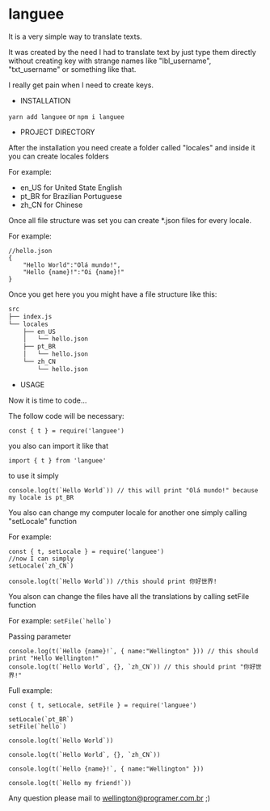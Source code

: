 # languee
It is a very simple way to translate texts.

It was created by the need I had to translate text by just type them directly without creating 
key with strange names like "lbl_username", "txt_username" or something like that.

I really get pain when I need to create keys. 


* INSTALLATION

`yarn add languee` 
or 
`npm i languee`

* PROJECT DIRECTORY

After the installation you need create a folder called 
"locales" and inside it you can create locales folders

For example:
 * en_US for United State English
 * pt_BR for Brazilian Portuguese
 * zh_CN for Chinese
 
Once all file structure was set you can create *.json files
for every locale.

For example:

```
//hello.json
{
    "Hello World":"Olá mundo!",
    "Hello {name}!":"Oi {name}!"
}
```

Once you get here you you might have a file structure 
like this:

```bash
src
├── index.js
└── locales 
    ├── en_US
    │   └── hello.json
    ├── pt_BR
    │   └── hello.json
    └── zh_CN
        └── hello.json

```


* USAGE

Now it is time to code...


The follow code will be necessary:
```
const { t } = require('languee')
```
you also can import it like that
```
import { t } from 'languee'
```

to use it simply
```
console.log(t(`Hello World`)) // this will print "Olá mundo!" because my locale is pt_BR
```

You also can change my computer locale for another one simply 
calling "setLocale" function

For example:

```
const { t, setLocale } = require('languee')
//now I can simply
setLocale(`zh_CN`)

console.log(t(`Hello World`)) //this should print 你好世界!
```

You alson can change the files have all the translations by
calling setFile function

For example:
```setFile(`hello`)```

Passing parameter
```
console.log(t(`Hello {name}!`, { name:"Wellington" })) // this should print "Hello Wellington!"
console.log(t(`Hello World`, {}, `zh_CN`)) // this should print "你好世界!" 
```

Full example:
```
const { t, setLocale, setFile } = require('languee')

setLocale(`pt_BR`)
setFile(`hello`)

console.log(t(`Hello World`))

console.log(t(`Hello World`, {}, `zh_CN`))

console.log(t(`Hello {name}!`, { name:"Wellington" }))

console.log(t(`Hello my friend!`))
```



Any question please mail to wellington@programer.com.br ;)